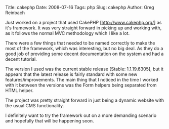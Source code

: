 Title: cakephp
Date: 2008-07-16
Tags: php
Slug: cakephp
Author: Greg Reinbach

Just worked on a project that used CakePHP [http://www.cakephp.org/] as it's framework. It was very straight forward in picking up and working with, as it follows the normal MVC methodology which I like a lot. 

There were a few things that needed to be named correctly to make the most of the framework, which was interesting, but no big deal. As they do a good job of providing some decent documentation on the system and had a decent tutorial.

The version I used was the current stable release [Stable: 1.1.19.6305], but it appears that the latest release is fairly standard with some new features/improvements. The main thing that I noticed in the time I worked with it between the versions was the Form helpers being separated from HTML helper.

The project was pretty straight forward in just being a dynamic website with the usual CMS functionality.

I definitely want to try the framework out on a more demanding scenario and hopefully that will be happening soon.
